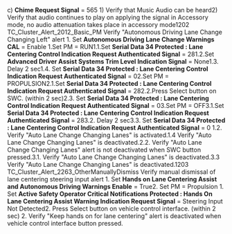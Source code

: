 c) **Chime Request Signal** = 565 1) Verify that Music Audio can be heard2) Verify that audio continues to play on applying the signal in Accessory mode, no audio attenuation takes place in accessory mode1202 TC_Cluster_Alert_2012_Basic_PM Verify "Autonomous Driving Lane Change Changing Left" alert 1. Set **Autonomous Driving Lane Change Warnings CAL** = Enable 1.Set PM = RUN1.1.Set **Serial Data 34 Protected : Lane Centering Control Indication Request Authenticated Signal** = 281.2.Set **Advanced Driver Assist Systems Trim Level Indication Signal** = None1.3. Delay 2 sec1.4. Set **Serial Data 34 Protected : Lane Centering Control Indication Request Authenticated Signal** = 02.Set PM = PROPULSION2.1.Set **Serial Data 34 Protected : Lane Centering Control Indication Request Authenticated Signal** = 282.2.Press Select button on SWC. (within 2 sec)2.3. Set **Serial Data 34 Protected : Lane Centering Control Indication Request Authenticated Signal** = 03.Set PM = OFF3.1.Set **Serial Data 34 Protected : Lane Centering Control Indication Request Authenticated Signal** = 283.2. Delay 2 sec3.3. Set **Serial Data 34 Protected : Lane Centering Control Indication Request Authenticated Signal** = 0 1.2. Verify "Auto Lane Change Changing Lanes" is activated.1.4 Verify "Auto Lane Change Changing Lanes" is deactivated.2.2. Verify "Auto Lane Change Changing Lanes" alert is not deactivated when SWC button pressed.3.1. Verify "Auto Lane Change Changing Lanes" is deactivated.3.3 Verify "Auto Lane Change Changing Lanes" is deactivated.1203 TC_Cluster_Alert_2263_OtherManuallyDismiss Verify manual dismissal of lane centering steering input alert 1. Set **Hands on Lane Centering Assist and Autonomous Driving Warnings Enable** = True2. Set PM = Propulsion 1. Set **Active Safety Operator Critical Notifications Protected : Hands On Lane Centering Assist Warning Indication Request Signal** = Steering Input Not Detected2. Press Select button on vehicle control interface. (within 2 sec) 2. Verify "Keep hands on for lane centering" alert is deactivated when vehicle control interface button pressed.
